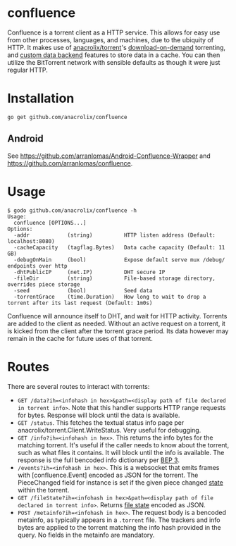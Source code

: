 confluence
==========

Confluence is a torrent client as a HTTP service. This allows for easy use from other processes, languages, and machines, due to the ubiquity of HTTP. It makes use of [anacrolix/torrent](https://github.com/anacrolix/torrent)'s [download-on-demand](https://godoc.org/github.com/anacrolix/torrent#Torrent.NewReader) torrenting, and [custom data backend](https://godoc.org/github.com/anacrolix/torrent/storage#ClientImpl) features to store data in a cache. You can then utilize the BitTorrent network with sensible defaults as though it were just regular HTTP.

Installation
============

```
go get github.com/anacrolix/confluence
```

## Android

See https://github.com/arranlomas/Android-Confluence-Wrapper and https://github.com/arranlomas/confluence.

Usage
=====

```
$ godo github.com/anacrolix/confluence -h
Usage:
  confluence [OPTIONS...]
Options:
  -addr            (string)          HTTP listen address (Default: localhost:8080)
  -cacheCapacity   (tagflag.Bytes)   Data cache capacity (Default: 11 GB)
  -debugOnMain     (bool)            Expose default serve mux /debug/ endpoints over http
  -dhtPublicIP     (net.IP)          DHT secure IP
  -fileDir         (string)          File-based storage directory, overrides piece storage
  -seed            (bool)            Seed data
  -torrentGrace    (time.Duration)   How long to wait to drop a torrent after its last request (Default: 1m0s)
```

Confluence will announce itself to DHT, and wait for HTTP activity. Torrents are added to the client as needed. Without an active request on a torrent, it is kicked from the client after the torrent grace period. Its data however may remain in the cache for future uses of that torrent.

Routes
======

There are several routes to interact with torrents:

-	`GET /data?ih=<infohash in hex>&path=<display path of file declared in torrent info>`. Note that this handler supports HTTP range requests for bytes. Response will block until the data is available.
-	`GET /status`. This fetches the textual status info page per anacrolix/torrent.Client.WriteStatus. Very useful for debugging.
-	`GET /info?ih=<infohash in hex>`. This returns the info bytes for the matching torrent. It's useful if the caller needs to know about the torrent, such as what files it contains. It will block until the info is available. The response is the full bencoded info dictionary per [BEP 3](http://www.bittorrent.org/beps/bep_0003.html).
-	`/events?ih=<infohash in hex>`. This is a websocket that emits frames with [confluence.Event] encoded as JSON for the torrent. The PieceChanged field for instance is set if the given piece changed [state](https://godoc.org/github.com/anacrolix/torrent#PieceState) within the torrent.
-	`GET /fileState?ih=<infohash in hex>&path=<display path of file declared in torrent info>`. Returns [file state](https://godoc.org/github.com/anacrolix/torrent#File.State) encoded as JSON.
-	`POST /metainfo?ih=<infohash in hex>`. The request body is a bencoded metainfo, as typically appears in a `.torrent` file. The trackers and info bytes are applied to the torrent matching the info hash provided in the query. No fields in the metainfo are mandatory.
